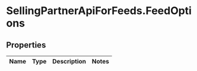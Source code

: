 # SellingPartnerApiForFeeds.FeedOptions

## Properties
Name | Type | Description | Notes
------------ | ------------- | ------------- | -------------


